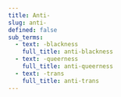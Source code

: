 ```yaml
---
title: Anti-
slug: anti-
defined: false
sub_terms:
  - text: -blackness
    full_title: anti-blackness
  - text: -queerness
    full_title: anti-queerness
  - text: -trans
    full_title: anti-trans
---
```

